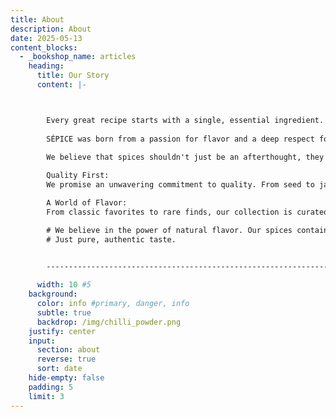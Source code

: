 ```yaml
---
title: About
description: About
date: 2025-05-13
content_blocks:
  - _bookshop_name: articles
    heading:
      title: Our Story
      content: |- 



        Every great recipe starts with a single, essential ingredient. For us, that ingredient was a simple belief that the right spice can transform a meal from good to unforgettable. 
        
        SÉPICE was born from a passion for flavor and a deep respect for the culinary traditions around the world. We started our journey by experimenting with blends and sourcing the finest spices we could find. We were driven by a desire to bring a new level of quality and authenticity to every home chef. 
        
        We believe that spices shouldn't just be an afterthought, they should be the heart of your cooking. That's why we meticulously select our ingredients, ensuring they are ethically sourced and of the highest quality. We work directly with farmers and producers who share our commitment to sustainability and flavor.

        Quality First: 
        We promise an unwavering commitment to quality. From seed to jar, our spices are handled with care to preserve their potency and aroma.

        A World of Flavor:
        From classic favorites to rare finds, our collection is curated to inspire your next great dish.

        # We believe in the power of natural flavor. Our spices contain no artificial fillers, preservatives, or additives. 
        # Just pure, authentic taste.


        ------------------------------------------------------------------------------------------------------------------
        
      width: 10 #5
    background:
      color: info #primary, danger, info
      subtle: true
      backdrop: /img/chilli_powder.png
    justify: center
    input:
      section: about
      reverse: true
      sort: date
    hide-empty: false
    padding: 5
    limit: 3
---
```

